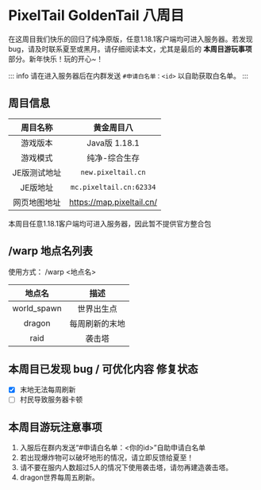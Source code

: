 # PixelTail GoldenTail 八周目

在这周目我们快乐的回归了纯净原版，任意1.18.1客户端均可进入服务器。若发现bug，请及时联系夏至或黑月。请仔细阅读本文，尤其是最后的 **本周目游玩事项** 部分。新年快乐！玩的开心~！

::: info
请在进入服务器后在内群发送 `#申请白名单：<id>` 以自助获取白名单。
:::

## 周目信息

|周目名称|**黄金周目八**|
| :----------------: | :----------------: |
|游戏版本|Java版 1.18.1|
|游戏模式|纯净-综合生存|
|JE版测试地址|`new.pixeltail.cn`|
|JE版地址|`mc.pixeltail.cn:62334`|
|网页地图地址|<https://map.pixeltail.cn/>|

本周目任意1.18.1客户端均可进入服务器，因此暂不提供官方整合包

## /warp 地点名列表

使用方式： /warp <地点名>

|地点名|描述|
| :----------------: | :----------------: |
|world_spawn|世界出生点|
|dragon|每周刷新的末地|
|raid|袭击塔|

## 本周目已发现 bug / 可优化内容 修复状态

<!---- 格式 -[] 内容 ----->
- [x] 末地无法每周刷新
- [ ] 村民导致服务器卡顿

## 本周目游玩注意事项

1. 入服后在群内发送“#申请白名单：<你的id>”自助申请白名单
1. 若出现爆炸物可以破坏地形的情况，请立即反馈给夏至！
2. 请不要在服内人数超过5人的情况下使用袭击塔，请勿再建造袭击塔。
3. dragon世界每周五刷新。
